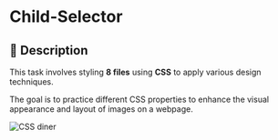 # Child-Selector
## 📝 Description

This task involves styling **8 files** using **CSS** to apply various design techniques.

The goal is to practice different CSS properties to enhance the visual appearance and layout of images on a webpage.

![CSS diner](https://github.com/user-attachments/assets/a557ce5c-ed6f-4886-b5c6-fdc9a4098e0c)

